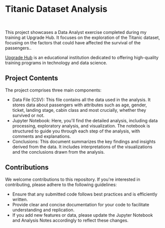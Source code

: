 <h1>Titanic Dataset Analysis</h1> </br>

<p>This project showcases a Data Analyst exercise completed during my training at Upgrade Hub. It focuses on the exploration of the Titanic dataset, focusing on the factors that could have affected the survival of the passengers..</p>
 
[Upgrade Hub](https://www.upgrade-hub.com/) is an educational institution dedicated to offering high-quality training programs in technology and data science. </br>


## Project Contents
The project comprises three main components: </br>
- Data File (CSV): This file contains all the data used in the analysis. It stores data about passengers with attributes such as age, gender, ticket, landing stage, cabin class and most crucially, whether they survived or not. </br>
- Jupyter Notebook: Here, you'll find the detailed analysis, including data processing, exploratory analysis, and visualization. The notebook is structured to guide you through each step of the analysis, with comments and explanations. </br>
- Conclusions: This document summarizes the key findings and insights derived from the data. It includes interpretations of the visualizations and the conclusions drawn from the analysis. </br>


## Contributions

We welcome contributions to this repository. If you're interested in contributing, please adhere to the following guidelines:  </br>
- Ensure that any submitted code follows best practices and is efficiently written.
- Provide clear and concise documentation for your code to facilitate understanding and replication.
- If you add new features or data, please update the Jupyter Notebook and Analysis Notes accordingly to reflect these changes.
